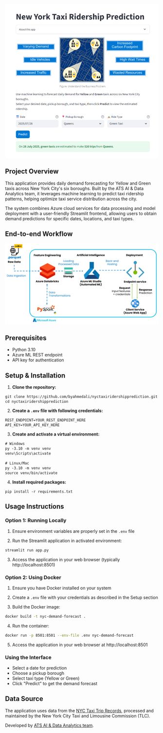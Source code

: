 ![UI](UI.png)

## Project Overview

This application provides daily demand forecasting for Yellow and Green taxis across New York City's six boroughs. Built by the ATS AI & Data Analytics team, it leverages machine learning to predict taxi ridership patterns, helping optimize taxi service distribution across the city.

The system combines Azure cloud services for data processing and model deployment with a user-friendly Streamlit frontend, allowing users to obtain demand predictions for specific dates, locations, and taxi types.

## End-to-end Workflow
![workflow](workflow.webp)

## Prerequisites
- Python 3.10
- Azure ML REST endpoint
- API key for authentication

## Setup & Installation
1. **Clone the repository:**
```
git clone https://github.com/byahmedali/nyctaxiridershipprediction.git
cd nyctaxiridershipprediction
```
2. **Create a `.env` file with following credentials:**
```
REST_ENDPOINT=YOUR_REST_ENDPOINT_HERE
API_KEY=YOUR_API_KEY_HERE
```

3. **Create and activate a virtual environment:**
```
# Windows
py -3.10 -m venv venv
venv\Scripts\activate

# Linux/Mac
py -3.10 -m venv venv
source venv/bin/activate
```

4. **Install required packages:**
```
pip install -r requirements.txt
```

## Usage Instructions

### Option 1: Running Locally
1. Ensure environment variables are properly set in the `.env` file

2. Run the Streamlit application in activated environment:
```bash
streamlit run app.py
```

3. Access the application in your web browser (typically http://localhost:8501)

### Option 2: Using Docker
1. Ensure you have Docker installed on your system

2. Create a `.env` file with your credentials as described in the Setup section

3. Build the Docker image:
```bash
docker build -t nyc-demand-forecast .
```

4. Run the container:
```bash
docker run -p 8501:8501 --env-file .env nyc-demand-forecast
```

5. Access the application in your web browser at http://localhost:8501

### Using the Interface
- Select a date for prediction
- Choose a pickup borough
- Select taxi type (Yellow or Green)
- Click "Predict" to get the demand forecast

## Data Source
The application uses data from the [NYC Taxi Trip Records](https://www.nyc.gov/site/tlc/about/tlc-trip-record-data.page), processed and maintained by the New York City Taxi and Limousine Commission (TLC).


Developed by [ATS AI & Data Analytics team](https://www.atsailab.com/).